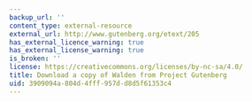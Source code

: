 ```yaml
---
backup_url: ''
content_type: external-resource
external_url: http://www.gutenberg.org/etext/205
has_external_licence_warning: true
has_external_license_warning: true
is_broken: ''
license: https://creativecommons.org/licenses/by-nc-sa/4.0/
title: Download a copy of Walden from Project Gutenberg
uid: 3909094a-804d-4fff-957d-d8d5f61353c4
---
```


